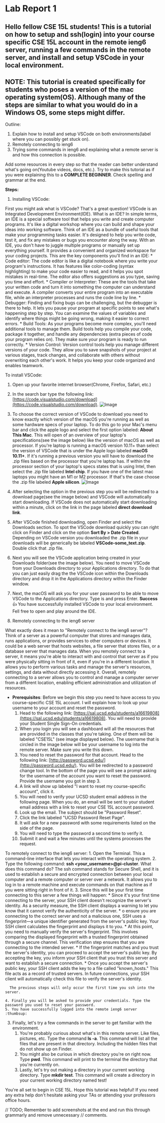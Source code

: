 # Lab Report 1

## Hello fellow CSE 15L students! This is a tutorial on how to setup and ssh(login) into your course specific CSE 15L account in the remote ieng6 server, running a few commands in the remote server, and install and setup VSCode in your local environment.
## NOTE: This tutorial is created specifically for students who poses a version of the mac operating system(OS). Although many of the steps are similar to what you would do in a Windows OS, some steps might differ.

Outline:
 1. Explain how to install and setup VSCode on both environments(label where you can possibly get stuck on).
 2. Remotely connecting to ieng6
 3. Trying some commands in ieng6 and explaining what a remote server is and how this connection is possible.

Add some resources in every step so that the reader can better understand what's going on(Youtube videos, docs, etc.). Try to make this tutorial as if you were explaining this to a **COMPLETE BEGINNER**. Check spelling and grammar at the end.

**Steps:**
1. Installing VSCode:

  First you might ask what is VSCode? That's a great question! VSCode is an Integrated Development Environment(IDE). What is an IDE? In simple terms, an IDE is a special software tool that helps you write and create computer programs. It's like a digital workshop where you can build and shape your ideas into working software. Think of an IDE as a bundle of useful tools that make your programming tasks easier. It's designed to help you write code, test it, and fix any mistakes or bugs you encounter along the way. With an IDE, you don't have to juggle multiple programs or manually set up everything yourself. It provides a convenient and organized workspace for your coding projects. This are the key components you'll find in an IDE:
	* Code editor: The code editor is like a digital notebook where you write your program's instructions. It has features like color-coding (syntax highlighting) to make your code easier to read, and it helps you spot mistakes in real-time. The editor also offers suggestions as you type, saving you time and effort.
	* Compiler or Interpreter: These are the tools that take your written code and turn it into something the computer can understand and execute. A compiler converts your entire program into an executable file, while an interpreter processes and runs the code line by line.
	* Debugger: Finding and fixing bugs can be challenging, but the debugger is there to help. It lets you pause your program at specific points to see what's happening step by step. You can examine the values of variables and identify where things might be going wrong, making it easier to correct errors.
	* Build Tools: As your programs become more complex, you'll need additional tools to manage them. Build tools help you compile your code, package it together, and handle any dependencies (extra pieces of code your program relies on). They make sure your program is ready to run correctly.
	* Version Control: Version control tools help you manage different versions of your code. They allow you to save snapshots of your project at various stages, track changes, and collaborate with others without overwriting each other's work. It helps you keep your code organized and enables teamwork.

  To install VSCode:
1. Open up your favorite internet browser(Chrome, Firefox, Safari, etc.)
2. In the search bar type the following link: [https://code.visualstudio.com/download](https://code.visualstudio.com/download).
	![Image](https://github.com/AlbardEspinoza/cse15l-lab-reports/blob/main/VSCode_download_page.png)

  3. To choose the correct version of VSCode to download you need to know exactly which version of the macOS you're running as well as some hardware specs of your laptop. To do this go to your Mac's menu bar and click the apple logo and select the first option labeled: **About This Mac**. This will open of an overview of your laptop's specifications(see the image below) like the version of macOS as well as processor. If you're laptop is running a macOS version 10.11+ than select the version of VSCode that is under the Apple logo labeled **macOS 10.11+**. If it's running a previous version you will have to download the .zip files based on the processor that you're laptop has. If within the processor section of your laptop's specs states that is using Intel, then select the .zip file labeled **Intel chip**. If you have one of the latest mac laptops you might have an M1 or M2 processor. If that's the case choose the .zip file labeled **Apple silicon**. ![Image](https://github.com/AlbardEspinoza/cse15l-lab-reports/blob/main/Laptop_specs_example.png)
  4. After selecting the option in the previous step you will be redirected to a download page(see the image below) and VSCode will automatically start downloading. If VSCode does not automatically start downloading within a minute, click on the link in the page labeled **direct download link**.
  5. After VSCode finished downloading, open Finder and select the Downloads section. To spot the VSCode download quickly you can right click on Finder and click on the option **Sort By > Date Created**. Depending on VSCode version you downloaded the .zip file in your downloads will be generically be labeled **VSCode-some_text.zip**. Double click that .zip file.
  6. Next you will see the VSCode application being created in your Downloads folder(see the image below). You need to move VSCode from your Downloads directory to your Applications directory. To do that you can just easily drag the the VSCode icon within the Downloads directory and drop it in the Applications directory within the Finder window.
  7. Next, the macOS will ask you for your user password to be able to move VSCode to the Applications directory. Type is and press Enter.
  **Success** :thumbsup: You have successfully installed VSCode to your local environment. Fell free to open and play around the IDE.
2. Remotely connecting to the ieng6 server

  What exactly does it mean to "Remotely connect to the ieng6 server"? Think of a server as a powerful computer that stores and manages data, runs applications, or provides services to other computers or devices. It could be a web server that hosts websites, a file server that stores files, or a database server that manages data. When you remotely connect to a server, it means you're able to interact with and control that server as if you were physically sitting in front of it, even if you're in a different location. It allows you to perform various tasks and manage the server's resources, settings, and data without directly accessing it. Overall, remotely connecting to a server allows you to control and manage a computer server from a different location, enabling efficient administration and utilization of resources.
  * **Prerequisites**: Before we begin this step you need to have access to you course-specific CSE 15L account. I will explain how to look up your username to your account and reset the password.
    1. Head to the following link: [https://sal.ucsd.edu/students/a16619808](https://sal.ucsd.edu/students/a16619808). You will need to provide your Student Single Sign-On credentials.
    2. When you login you will see a dashboard will all the resources that are provided in the classes that you're taking. One of them will be labeled "CSE15L" (see image displayed below). The username that is circled in the image below will be your username to log into the remote server. Make sure you write this down.
    3. You need to reset the password for that account. Head to the following link: [http://password.ucsd.edu/](http://password.ucsd.edu/). You will be redirected to a password change tool. In the bottom of the page you will see a prompt asking for the username of the account you want to reset the password. Provide the username you got in step 3.
    4. A link will show up labeled "I want to reset my course-specific account", click it.
    5. You will need to verify your UCSD student email address in the following page. When you do, an email will be sent to your student email address with a link to reset your CSE 15L account password.
    6. Look up the email. The subject should be "Password Reset".
    7. Click the link labeled "UCSD Password Reset Page".
    8. It will ask for a new password with some requirements listed on the side of the page.
    9. You will need to type the password a second time to verify it.
    10. Submit it and wait a few minutes until the systems processes the request.

  To remotely connect to the ieng6 server:
    1. Open the Terminal. This a command-line interface that lets you interact with the operating system.
    2. Type the following command: **ssh <your_username>@pi-cluster**. What does this command do? The ssh command stands for Secure Shell, and it is used to establish a secure and encrypted connection between your local computer and a remote computer or server over a network. It allows you to log in to a remote machine and execute commands on that machine as if you were sitting right in front of it.
    3. Since this will be your first time connecting to this server a few things will happen:
      * Since it's your first time connecting to the server, your SSH client doesn't recognize the server's identity. As a security measure, the SSH client displays a warning to let you know that it cannot verify the authenticity of the server.
      * o ensure you are connecting to the correct server and not a malicious one, SSH uses a fingerprint—a unique identifier generated from the server's public key. Your SSH client calculates the fingerprint and displays it to you.
      * At this point, you need to manually verify the server's fingerprint. This involves comparing the displayed fingerprint with a trusted fingerprint obtained through a secure channel. This verification step ensures that you are connecting to the intended server.
      * If the fingerprint matches and you trust the server's identity, you can proceed to accept the server's public key. By accepting the key, you inform your SSH client that you trust this server and want to establish a secure connection.
      * Once you accept the server's public key, your SSH client adds the key to a file called "known_hosts." This file acts as a record of trusted servers. In future connections, your SSH client will automatically check this file to verify the server's identity.

      The previous steps will only occur the first time you ssh into the server.

    4. Finally you will be asked to provide your credentials. Type the password you used to reset your password.
    5. You have successfully logged into the remote ieng6 server :thumbsup:

3. Finally, let's try a few commands in the server to get familiar with the environment.
    1. You're probably curious about what's in this remote server. Like files, pictures, etc. Type the command **ls -a**. This command will list all the files that are present in that directory. Including the hidden files that do not show up on Finder.
    2. You might also be curious in which directory you're on right now. Type **pwd**. This command will print to the terminal the directory that you're currently on.
    3. Lastly, let's try out making a directory in your current working directory. Type **mkdir test**. This command will create a directory in your current working directory named test!

You're all set to begin in CSE 15L. Hope this tutorial was helpful! If you need any extra help don't hesitate asking your TAs or attending your professors office hours.


// TODO; Remember to add screenshots at the end and run this through grammarly and remove unnecessary
//       comments.
